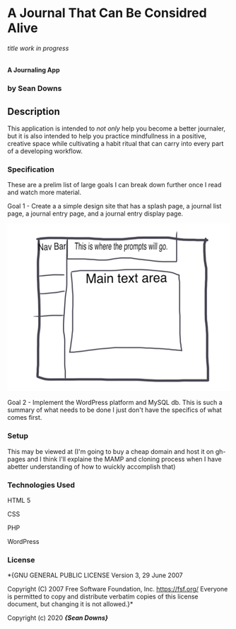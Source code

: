 # A Journal That Can Be Considred Alive
###### title work in progress

#### A Journaling App

### by Sean Downs

## Description

This application is intended to *not only* help you become a better journaler, but it is also intended to help you practice mindfullness in a positive, creative space while cultivating a habit ritual that can carry into every part of a developing workflow.

### Specification

These are a prelim list of large goals I can break down further once I read and watch more material.

Goal 1 - Create a a simple design site that has a splash page, a journal list page, a journal entry page, and a journal entry display page.

![SimplePage](img/simple.png)

Goal 2 - Implement the WordPress platform and MySQL db. This is such a summary of what needs to be done I just don't have the specifics of what comes first.

### Setup

This may be viewed at (I'm going to buy a cheap domain and host it on gh-pages and I think I'll explaine the MAMP and cloning process when I have abetter understanding of how to wuickly accomplish that)

### Technologies Used

HTML 5

CSS

PHP

WordPress

### License

*{GNU GENERAL PUBLIC LICENSE
                       Version 3, 29 June 2007

 Copyright (C) 2007 Free Software Foundation, Inc. <https://fsf.org/>
 Everyone is permitted to copy and distribute verbatim copies
 of this license document, but changing it is not allowed.}*

Copyright (c) 2020 **_{Sean Downs}_**